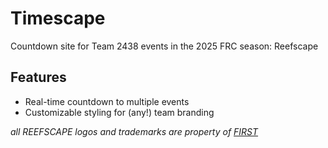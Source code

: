 # Timescape
Countdown site for Team 2438 events in the 2025 FRC season: Reefscape

## Features
- Real-time countdown to multiple events
- Customizable styling for (any!) team branding

*all REEFSCAPE logos and trademarks are property of [FIRST](https://www.firstinspires.org/)*
